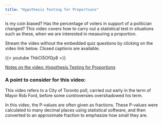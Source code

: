 ```yaml
---
title: "Hypothesis Testing for Proportions"
---
```


Is my coin biased? Has the percentage of voters in support of a politician changed? This video covers how to carry out a statistical test in situations such as these, when we are interested in measuring a proportion.

Stream the video without the embedded quiz questions by clicking on the video link below. Closed captions are available.

{{< youtube ThbCI5OfQy8 >}}

[Notes on the video: Hypothesis Testing for Proportions](../8-3-Hypothesis-Testing-for-Proportions.pdf)

### A point to consider for this video:

This video refers to a City of Toronto poll, carried out early in the term of Mayor Rob Ford, before some controversies overshadowed his term.

In this video, the P-values are often given as fractions. These P-values were calculated to many decimal places using statistical software, and then converted to an approximate fraction to emphasize how small they are.